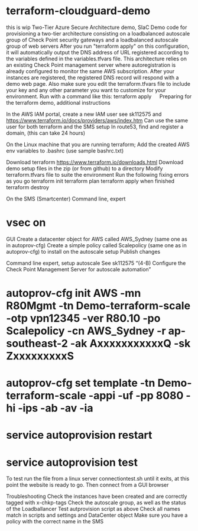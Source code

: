 # terraform-cloudguard-demo
this is wip
Two-Tier Azure Secure Architecture demo, SIaC 
Demo code for provisioning a two-tier architecture consisting on a loadbalanced autoscale group of Check Point security gateways and a loadbalanced autoscale group of web servers
After you run "terraform apply" on this configuration, it will automatically output the DNS address of URL registered according to the variables defined in the variables.tfvars file.
This architecture relies on an existing Check Point management server where autoregistration is already configured to monitor the same AWS subscription.
After your instances are registered, the registered DNS record will respond with a demo web page.
Also make sure you edit the terraform.tfvars file to include your key and any other parameter you want to customize for your environment.
Run with a command like this:
  terraform apply 
 
Preparing for the terraform demo, additional instructions

In the AWS IAM portal, create a new IAM user see sk112575 and https://www.terraform.io/docs/providers/aws/index.htm 
Can use the same user for both terraform and the SMS setup
In route53, find and register a domain, (this can take 24 hours) 

On the Linux machine that you are running terraform;
	Add the created AWS env variables to .bashrc (use sample bashrc.txt)
	
Download terraform https://www.terraform.io/downloads.html 
Download demo setup files in the zip (or from github) to a directory 
Modify terraform.tfvars file to suite the environment
Run the following fixing errors as you go
terraform init
terraform plan 
terraform apply 
   when finished 
terraform destroy

On the SMS (Smartcenter)
Command line, expert 
# vsec on
GUI
Create a datacenter object for AWS called AWS_Sydney (same one as in autoprov-cfg)
Create a simple policy called Scalepolicy (same one as in autoprov-cfg) to install on the autoscale setup
Publish changes

Command line expert, setup autoscale 
See sk112575 “(4-B) Configure the Check Point Management Server for autoscale automation”
	
# autoprov-cfg init AWS -mn R80Mgmt -tn Demo-terraform-scale -otp vpn12345 -ver R80.10 -po Scalepolicy -cn AWS_Sydney -r ap-southeast-2 -ak AxxxxxxxxxxxQ -sk ZxxxxxxxxxS

# autoprov-cfg set template -tn Demo-terraform-scale -appi -uf -pp 8080 -hi -ips -ab -av -ia

# service autoprovision restart  
# service autoprovision test 

To test run the file from a linux server connectiontest.sh until it exits, at this point the website is ready to go. 
Then connect from a GUI browser

Troubleshooting 
Check the instances have been created and are correctly tagged with x-chkp-tags
Check the autoscale group, as well as the status of the Loadballancer 
Test autprovision script as above 
Check all names match in scripts and settings and DataCenter object
Make sure you have a policy with the correct name in the SMS 

